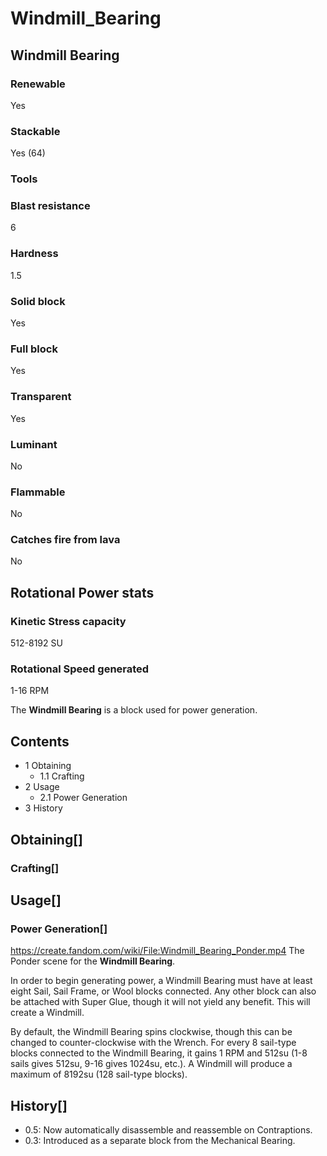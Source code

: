# Windmill_Bearing

## Windmill Bearing

### Renewable

Yes

### Stackable

Yes (64)

### Tools

### Blast resistance

6

### Hardness

1.5

### Solid block

Yes

### Full block

Yes

### Transparent

Yes

### Luminant

No

### Flammable

No

### Catches fire from lava

No

## Rotational Power stats

### Kinetic Stress capacity

512-8192 SU

### Rotational Speed generated

1-16 RPM

The **Windmill Bearing** is a block used for power generation.

## Contents

- 1 Obtaining
    - 1.1 Crafting
- 2 Usage
    - 2.1 Power Generation
- 3 History

## Obtaining[]

### Crafting[]

## Usage[]

### Power Generation[]

https://create.fandom.com/wiki/File:Windmill_Bearing_Ponder.mp4 The Ponder scene for the **Windmill Bearing**.

In order to begin generating power, a Windmill Bearing must have at least eight Sail, Sail Frame, or Wool blocks connected. Any other block can also be attached with Super Glue, though it will not yield any benefit. This will create a Windmill.

By default, the Windmill Bearing spins clockwise, though this can be changed to counter-clockwise with the Wrench. For every 8 sail-type blocks connected to the Windmill Bearing, it gains 1 RPM and 512su (1-8 sails gives 512su, 9-16 gives 1024su, etc.). A Windmill will produce a maximum of 8192su (128 sail-type blocks).

## History[]

- 0.5: Now automatically disassemble and reassemble on Contraptions.
- 0.3: Introduced as a separate block from the Mechanical Bearing.